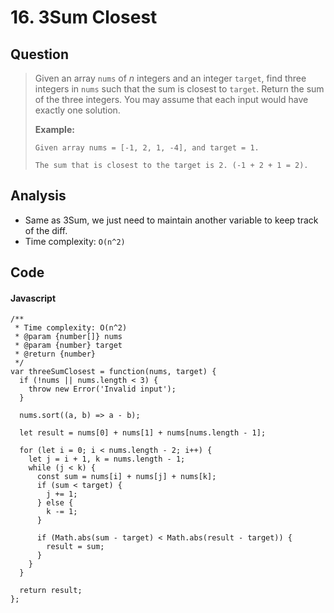 # 16. 3Sum Closest

## Question

> Given an array `nums` of _n_ integers and an integer `target`, find three integers in `nums` such that the sum is closest to `target`. Return the sum of the three integers. You may assume that each input would have exactly one solution.
>
> **Example:**
>
> ```text
> Given array nums = [-1, 2, 1, -4], and target = 1.
>
> The sum that is closest to the target is 2. (-1 + 2 + 1 = 2).
> ```

## Analysis

* Same as 3Sum, we just need to maintain another variable to keep track of the diff. 
* Time complexity: `O(n^2)`

## Code

#### Javascript

```text
/**
 * Time complexity: O(n^2)
 * @param {number[]} nums
 * @param {number} target
 * @return {number}
 */
var threeSumClosest = function(nums, target) {
  if (!nums || nums.length < 3) {
    throw new Error('Invalid input');
  }

  nums.sort((a, b) => a - b);
  
  let result = nums[0] + nums[1] + nums[nums.length - 1];

  for (let i = 0; i < nums.length - 2; i++) {    
    let j = i + 1, k = nums.length - 1;
    while (j < k) {
      const sum = nums[i] + nums[j] + nums[k];
      if (sum < target) {
        j += 1;
      } else {
        k -= 1;
      }
      
      if (Math.abs(sum - target) < Math.abs(result - target)) {
        result = sum;
      }
    }
  }

  return result;
};
```

